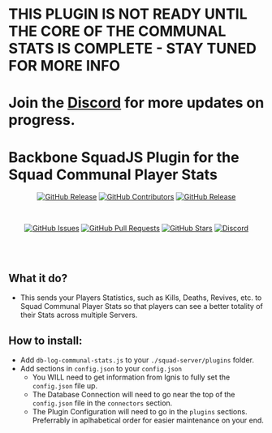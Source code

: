 # THIS PLUGIN IS NOT READY UNTIL THE CORE OF THE COMMUNAL STATS IS COMPLETE - STAY TUNED FOR MORE INFO
# Join the [Discord](https://discord.gg/HV9VGqmPRq) for more updates on progress.

# Backbone SquadJS Plugin for the Squad Communal Player Stats
<div align="center">

[![GitHub Release](https://img.shields.io/github/release/IgnisAlienus/SquadJS-Communal-Player-Stats.svg?style=flat-square)](https://github.com/IgnisAlienus/SquadJS-Communal-Player-Stats/releases)
[![GitHub Contributors](https://img.shields.io/github/contributors/IgnisAlienus/SquadJS-Communal-Player-Stats.svg?style=flat-square)](https://github.com/IgnisAlienus/SquadJS-Communal-Player-Stats/graphs/contributors)
[![GitHub Release](https://img.shields.io/github/license/IgnisAlienus/SquadJS-Communal-Player-Stats.svg?style=flat-square)](https://github.com/IgnisAlienus/SquadJS-Communal-Player-Stats/blob/master/LICENSE)

<br>

[![GitHub Issues](https://img.shields.io/github/issues/IgnisAlienus/SquadJS-Communal-Player-Stats.svg?style=flat-square)](https://github.com/IgnisAlienus/SquadJS-Communal-Player-Stats/issues)
[![GitHub Pull Requests](https://img.shields.io/github/issues-pr-raw/IgnisAlienus/SquadJS-Communal-Player-Stats.svg?style=flat-square)](https://github.com/IgnisAlienus/SquadJS-Communal-Player-Stats/pulls)
[![GitHub Stars](https://img.shields.io/github/stars/IgnisAlienus/SquadJS-Communal-Player-Stats.svg?style=flat-square)](https://github.com/IgnisAlienus/SquadJS-Communal-Player-Stats/stargazers)
[![Discord](https://img.shields.io/discord/1174357658971668551.svg?style=flat-square&logo=discord)](https://discord.gg/HV9VGqmPRq)

<br><br>
</div>

## What it do?
- This sends your Players Statistics, such as Kills, Deaths, Revives, etc. to Squad Communal Player Stats so that players can see a better totality of their Stats across multiple Servers.

## How to install:
- Add `db-log-communal-stats.js` to your `./squad-server/plugins` folder.
- Add sections in `config.json` to your `config.json`
    - You WILL need to get information from Ignis to fully set the `config.json` file up.
    - The Database Connection will need to go near the top of the `config.json` file in the `connectors` section.
    - The Plugin Configuration will need to go in the `plugins` sections. Preferrably in aplhabetical order for easier maintenance on your end.